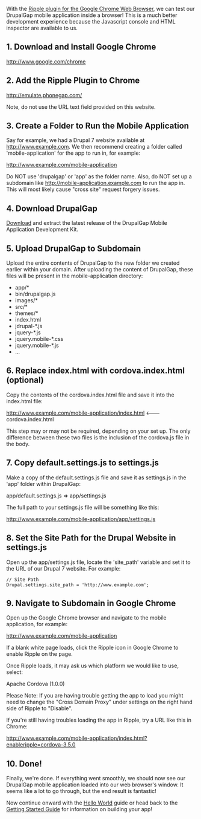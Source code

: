 With the [Ripple plugin for the Google Chrome Web Browser](http://emulate.phonegap.com/), we can test our DrupalGap mobile application inside a browser! This is a much better development experience because the Javascript console and HTML inspector are available to us.

## 1. Download and Install Google Chrome

http://www.google.com/chrome

## 2. Add the Ripple Plugin to Chrome

http://emulate.phonegap.com/

Note, do not use the URL text field provided on this website.

## 3. Create a Folder to Run the Mobile Application

Say for example, we had a Drupal 7 website available at http://www.example.com. We then recommend creating a folder called 'mobile-application' for the app to run in, for example:

http://www.example.com/mobile-application

Do NOT use 'drupalgap' or 'app' as the folder name. Also, do NOT set up a subdomain like http://mobile-application.example.com to run the app in. This will most likely cause "cross site" request forgery issues.

## 4. Download DrupalGap

[Download](http://drupalgap.org/download) and extract the latest release of the DrupalGap Mobile Application Development Kit.

## 5. Upload DrupalGap to Subdomain

Upload the entire contents of DrupalGap to the new folder we created earlier within your domain. After uploading the content of DrupalGap, these files will be present in the mobile-application directory:

 - app/*
 - bin/drupalgap.js
 - images/*
 - src/*
 - themes/*
 - index.html
 - jdrupal-*.js
 - jquery-*.js
 - jquery.mobile-*.css
 - jquery.mobile-*.js
 - ...

## 6. Replace index.html with cordova.index.html (optional)

Copy the contents of the cordova.index.html file and save it into the index.html file:

http://www.example.com/mobile-application/index.html <--- cordova.index.html

This step may or may not be required, depending on your set up. The only difference between these two files is the inclusion of the cordova.js file in the body.

## 7. Copy default.settings.js to settings.js

Make a copy of the default.settings.js file and save it as settings.js in the 'app' folder within DrupalGap:

app/default.settings.js => app/settings.js

The full path to your settings.js file will be something like this:

http://www.example.com/mobile-application/app/settings.js

## 8. Set the Site Path for the Drupal Website in settings.js

Open up the app/settings.js file, locate the 'site_path' variable and set it to the URL of our Drupal 7 website. For example:

```
// Site Path
Drupal.settings.site_path = 'http://www.example.com';
```

## 9. Navigate to Subdomain in Google Chrome

Open up the Google Chrome browser and navigate to the mobile application, for example:

http://www.example.com/mobile-application

If a blank white page loads, click the Ripple icon in Google Chrome to enable Ripple on the page.

Once Ripple loads, it may ask us which platform we would like to use, select:

Apache Cordova (1.0.0)

Please Note: If you are having trouble getting the app to load you might need to change the "Cross Domain Proxy" under settings on the right hand side of Ripple to "Disable".

If you're still having troubles loading the app in Ripple, try a URL like this in Chrome:

http://www.example.com/mobile-application/index.html?enableripple=cordova-3.5.0

## 10. Done!

Finally, we're done. If everything went smoothly, we should now see our DrupalGap mobile application loaded into our web browser's window. It seems like a lot to go through, but the end result is fantastic!

Now continue onward with the [Hello World](../Hello_World) guide or head back to the [Getting Started Guide](../) for information on building your app!
